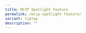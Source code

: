```yaml
---
title: MCIP Spotlight Feature
permalink: /mcip-spotlight-feature/
variant: tiptap
description: ""
---
```

